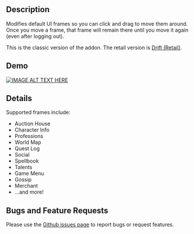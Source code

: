 ## Description
Modifies default UI frames so you can click and drag to move them around. Once you move a frame, that frame will remain there until you move it again (even after logging out).

This is the classic version of the addon. The retail version is [Drift (Retail)](https://www.curseforge.com/wow/addons/drift).

## Demo
[![IMAGE ALT TEXT HERE](http://img.youtube.com/vi/giUjFml4eJ8/0.jpg)](http://www.youtube.com/watch?v=giUjFml4eJ8)

## Details
Supported frames include:

* Auction House
* Character Info
* Professions
* World Map
* Quest Log
* Social
* Spellbook
* Talents
* Game Menu
* Gossip
* Merchant
* ...and more!

## Bugs and Feature Requests
Please use the [Github issues page](https://github.com/jaredbwasserman/Drift/issues) to report bugs or request features.